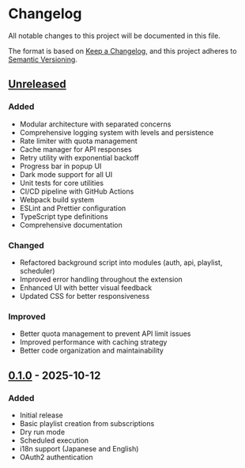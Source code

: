 # Changelog

All notable changes to this project will be documented in this file.

The format is based on [Keep a Changelog](https://keepachangelog.com/en/1.0.0/),
and this project adheres to [Semantic Versioning](https://semver.org/spec/v2.0.0.html).

## [Unreleased]

### Added
- Modular architecture with separated concerns
- Comprehensive logging system with levels and persistence
- Rate limiter with quota management
- Cache manager for API responses
- Retry utility with exponential backoff
- Progress bar in popup UI
- Dark mode support for all UI
- Unit tests for core utilities
- CI/CD pipeline with GitHub Actions
- Webpack build system
- ESLint and Prettier configuration
- TypeScript type definitions
- Comprehensive documentation

### Changed
- Refactored background script into modules (auth, api, playlist, scheduler)
- Improved error handling throughout the extension
- Enhanced UI with better visual feedback
- Updated CSS for better responsiveness

### Improved
- Better quota management to prevent API limit issues
- Improved performance with caching strategy
- Better code organization and maintainability

## [0.1.0] - 2025-10-12

### Added
- Initial release
- Basic playlist creation from subscriptions
- Dry run mode
- Scheduled execution
- i18n support (Japanese and English)
- OAuth2 authentication

[Unreleased]: https://github.com/charge0315/yt-buzz-ext/compare/v0.1.0...HEAD
[0.1.0]: https://github.com/charge0315/yt-buzz-ext/releases/tag/v0.1.0
